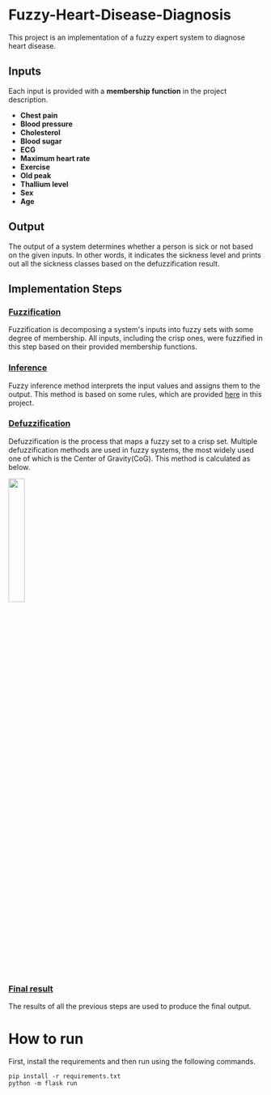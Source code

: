 # Fuzzy-Heart-Disease-Diagnosis

This project is an implementation of a fuzzy expert system to diagnose heart disease.
## Inputs
Each input is provided with a **membership function** in the project description. 
* **Chest pain**
* **Blood pressure**
* **Cholesterol**
* **Blood sugar**
* **ECG**
* **Maximum heart rate**
* **Exercise**
* **Old peak**
* **Thallium level**
* **Sex**
* **Age**
## Output
The output of a system determines whether a person is sick or not based on the given inputs. In other words, it indicates the sickness level and prints out all the sickness classes based on the defuzzification result.

## Implementation Steps
### [Fuzzification](/fuzzification.py)

Fuzzification is decomposing a system's inputs into fuzzy sets with some degree of membership. All inputs, including the crisp ones, were fuzzified in this step based on their provided membership functions.

### [Inference](/inference.py)
Fuzzy inference method interprets the input values and assigns them to the output. This method is based on some rules, which are provided [here](/rules.fcl) in this project.

### [Defuzzification](/defuzzification.py)
Defuzzification is the process that maps a fuzzy set to a crisp set. Multiple defuzzification methods are used in fuzzy systems, the most widely used one of which is the Center of Gravity(CoG). This method is calculated as below.

<p align="left">
  <img src="https://user-images.githubusercontent.com/79719208/196052646-0a6969cf-3835-4231-8b49-924d02582d35.jpg" width=25% height=25%>
</p>

### [Final result](/final_result.py)
The results of all the previous steps are used to produce the final output.
# How to run
First, install the requirements and then run using the following commands.

```
pip install -r requirements.txt
python -m flask run
```
